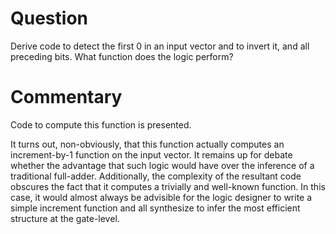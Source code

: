 # Question

Derive code to detect the first 0 in an input vector and to invert it,
and all preceding bits. What function does the logic perform?

# Commentary

Code to compute this function is presented.

It turns out, non-obviously, that this function actually computes an
increment-by-1 function on the input vector. It remains up for debate
whether the advantage that such logic would have over the inference of
a traditional full-adder. Additionally, the complexity of the
resultant code obscures the fact that it computes a trivially and
well-known function. In this case, it would almost always be advisible
for the logic designer to write a simple increment function and all
synthesize to infer the most efficient structure at the gate-level.
